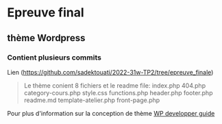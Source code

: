 # Epreuve final
## thème Wordpress
### Contient plusieurs commits

Lien (https://github.com/sadektouati/2022-31w-TP2/tree/epreuve_finale)

> Le thème conient 8 fichiers et le readme file:
  index.php
  404.php
  category-cours.php
  style.css
  functions.php
  header.php
  footer.php
  readme.md
  template-atelier.php
  front-page.php

Pour plus d'information sur la conception de thème
[WP developper guide](https://developper.wordpress.org/theme)
